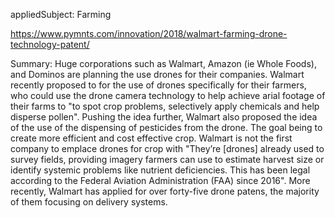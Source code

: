 appliedSubject: Farming

https://www.pymnts.com/innovation/2018/walmart-farming-drone-technology-patent/

Summary: Huge corporations such as Walmart, Amazon (ie Whole Foods), and Dominos are planning the use drones for their companies. Walmart recently proposed to for the use of drones specifically for their farmers, who could use the drone camera technology to help achieve arial footage of their farms to "to spot crop problems, selectively apply chemicals and help disperse pollen". Pushing the idea further, Walmart also proposed the idea of the use of the dispensing of pesticides from the drone. The goal being to create more efficient and cost effective crop. Walmart is not the first company to emplace drones for crop with "They’re [drones] already used to survey fields, providing imagery farmers can use to estimate harvest size or identify systemic problems like nutrient deficiencies. This has been legal according to the Federal Aviation Administration (FAA) since 2016". More recently, Walmart has applied for over forty-five drone patens, the majority of them focusing on delivery systems.
